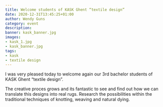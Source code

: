 ```yaml
---
title: Welcome students of KASK Ghent “textile design”
date: 2020-12-31T13:45:25+01:00
author: Wendy Guns
category: event
description:
banner: kask_banner.jpg
images:
- kask_1.jpg
- kask_banner.jpg
tags:
- kask
- textile design
---
```


I was very pleased today to welcome again our 3rd bachelor students of KASK Ghent “textile design”.

<!--more-->

The creative proces grows and its fantastic to see and find out how we can translate this designs into real rugs. Research the possibilities within the traditional techniques of knotting, weaving and natural dying. 
